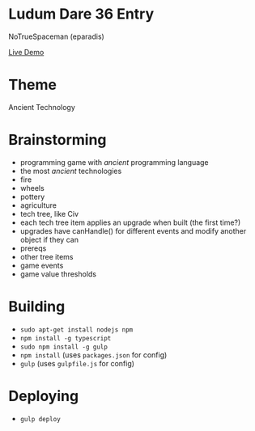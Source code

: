 # Ludum Dare 36 Entry

NoTrueSpaceman (eparadis)

[Live Demo](https://eparadis.github.io/LD36/)

# Theme

Ancient Technology

# Brainstorming

- programming game with _ancient_ programming language
- the most _ancient_ technologies
 - fire
 - wheels
 - pottery
 - agriculture
- tech tree, like Civ
 - each tech tree item applies an upgrade when built (the first time?)
 - upgrades have canHandle() for different events and modify another object if they can
 - prereqs
  - other tree items
  - game events
  - game value thresholds

# Building

- `sudo apt-get install nodejs npm`
- `npm install -g typescript`
- `sudo npm install -g gulp`
- `npm install` (uses `packages.json` for config)
- `gulp` (uses `gulpfile.js` for config)

# Deploying

- `gulp deploy`

